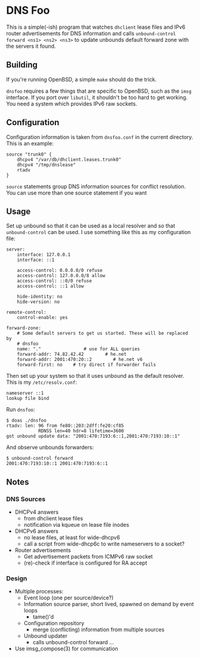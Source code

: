 DNS Foo
=======

This is a simple(-ish) program that watches `dhclient` lease files and IPv6
router advertisements for DNS information and calls `unbound-control forward
<ns1> <ns2> <ns3>` to update unbounds default forward zone with the servers it
found.

Building
--------
If you're running OpenBSD, a simple `make` should do the trick.

`dnsfoo` requires a few things that are specific to OpenBSD, such as the `imsg`
interface. If you port over `libutil`, it shouldn't be too hard to get working.
You need a system which provides IPv6 raw sockets.

Configuration
-------------
Configuration information is taken from `dnsfoo.conf` in the current directory.
This is an example:

    source "trunk0" {
        dhcpv4 "/var/db/dhclient.leases.trunk0"
        dhcpv4 "/tmp/dnslease"
        rtadv
    }

`source` statements group DNS information sources for conflict resolution. You
can use more than one source statement if you want

Usage
-----
Set up unbound so that it can be used as a local resolver and so that
`unbound-control` can be used. I use something like this as my configuration
file:

    server:
        interface: 127.0.0.1
        interface: ::1

        access-control: 0.0.0.0/0 refuse
        access-control: 127.0.0.0/8 allow
        access-control: ::0/0 refuse
        access-control: ::1 allow

        hide-identity: no
        hide-version: no

    remote-control:
        control-enable: yes

    forward-zone:
        # Some default servers to get us started. These will be replaced by
        # dnsfoo
        name: "."                # use for ALL queries
        forward-addr: 74.82.42.42        # he.net
        forward-addr: 2001:470:20::2        # he.net v6
        forward-first: no    # try direct if forwarder fails

Then set up your system so that it uses unbound as the default resolver. This is
my `/etc/resolv.conf`:

    nameserver ::1
    lookup file bind

Run `dnsfoo`:

    $ doas ./dnsfoo
    rtadv: len: 96 from fe80::203:2dff:fe20:cf85
                RDNSS len=40 hdr=8 lifetime=3600
    got unbound update data: "2001:470:7193:6::1,2001:470:7193:10::1"

And observe unbounds forwarders:

    $ unbound-control forward
    2001:470:7193:10::1 2001:470:7193:6::1

Notes
-----
### DNS Sources
* DHCPv4 answers
	* from dhclient lease files
	* notification via kqueue on lease file inodes
* DHCPv6 answers
	* no lease files, at least for wide-dhcpv6
	* call a script from wide-dhcp6c to write nameservers to a socket?
* Router advertisements
	* Get advertisement packets from ICMPv6 raw socket
	* (re)-check if interface is configured for RA accept

### Design
* Multiple processes:
	* Event loop (one per source/device?)
	* Information source parser, short lived, spawned on demand by event loops
		* tame()'d
	* Configuration repository
		* merge (conflicting) information from multiple sources
	* Unbound updater
		* calls unbound-control forward <ns1> <ns2> ...
* Use imsg_compose(3) for communication
